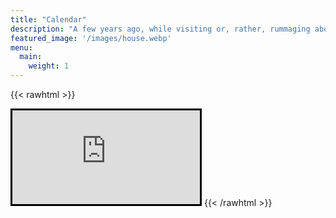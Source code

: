 ```yaml
---
title: "Calendar"
description: "A few years ago, while visiting or, rather, rummaging about Notre-Dame, the author of this book found, in an obscure nook of one of the towers, the following word, engraved by hand upon the wall: —ANANKE."
featured_image: '/images/house.webp'
menu:
  main:
    weight: 1
---
```


{{< rawhtml >}}
<br>
<iframe src="https://app.hosthub.com/rentals/136749" name="myIFrame" style="border: solid #000000;"></iframe>
{{< /rawhtml >}}
